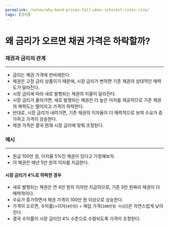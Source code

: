 ```yaml
---
permalink: /notes/why-bond-prices-fall-when-interest-rates-rise/
tags: [경제]
---
```


# 왜 금리가 오르면 채권 가격은 하락할까?

### 채권과 금리의 관계

---

- 금리는 채권 가격에 반비례한다.
- 채권은 고정 금리 상품이기 때문에, 시장 금리가 변하면 기존 채권의 상대적인 매력도가 달라진다.
- 시장 금리에 따라 새로 발행되는 채권의 이율이 달라진다.
- 시장 금리가 올라가면, 새로 발행되는 채권은 더 높은 이자를 제공하므로 기존 채권의 매력도는 떨어지고 가격이 하락한다.
- 반대로, 시장 금리가 내려가면, 기존 채권의 이자율이 더 매력적으로 보여 수요가 증가하고 가격이 상승한다.
- 채권 가격은 결국 현재 시장 금리에 맞춰 조정된다.

### 예시

---

- 원금 100만 원, 이자율 5%인 채권이 있다고 가정해보자.
- 이 채권은 매년 5만 원의 이자를 지급한다.

#### 시장 금리가 4%로 하락한 경우

- 새로 발행되는 채권은 연 4만 원의 이자만 지급하므로, 기존 5만 원짜리 채권이 더 매력적이다.
- 수요가 증가하면서 채권 가격이 100만 원 이상으로 상승한다.
- 가격이 오르면, 수익률(=이자(`4만원`) ÷ 매입 가격(`100만원 이상`))은 자연스럽게 낮아진다.
- 결국 수익률이 시장 금리인 4% 수준으로 수렴되도록 가격이 조정된다.
